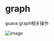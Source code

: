 # graph
guava graph相关操作


![image](https://user-images.githubusercontent.com/66678405/189270244-a67f2ccc-fded-452d-89e0-778e60f12c0a.png)

